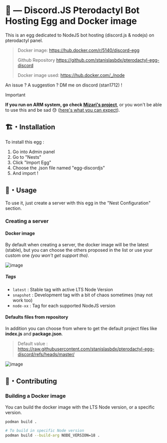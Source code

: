 # 🤖 — Discord.JS Pterodactyl Bot Hosting Egg and Docker image

This is an egg dedicated to NodeJS bot hosting (discord.js & nodejs) on pterodactyl panel.

> Docker image: <https://hub.docker.com/r/5140/discord-egg>
>
> Github Repository <https://github.com/stanislasbdx/pterodactyl-egg-discord⁠>
>
> Docker image used: <https://hub.docker.com/_/node>

An issue ? A suggestion ? DM me on discord (stan1712) !

> [!IMPORTANT]  
> **If you run on ARM system, go check [Mizari's project](https://github.com/Mizari-Dev/pterodactyl-egg-nodejs-arm64)**, or you won't be able to use this and be sad 😓 ([here's what you can expect](https://github.com/stanislasbdx/pterodactyl-egg-discord/issues/5)).

## 🏗️・Installation

To install this egg :

1. Go into Admin panel
2. Go to "Nests"
3. Click "Import Egg"
4. Choose the .json file named "egg-discordjs"
5. And import !

## 🌌・Usage

To use it, just create a server with this egg in the "Nest Configuration" section.

### Creating a server

#### Docker image

By default when creating a server, the docker image will be the latest (stable), but you can choose the others proposed in the list or use your custom one *(you won't get support tho)*.

![image](https://github.com/user-attachments/assets/153a0391-91b2-436f-bc7e-66b7ac070727)

##### Tags

- `latest` : Stable tag with active LTS Node Version
- `snapshot` : Development tag with a bit of chaos sometimes (may not work too)
- `node-xx` : Tag for each supported NodeJS version

#### Defaults files from repository

In addition you can choose from where to get the default project files like **index.js** and **package.json**.
> Default value : <https://raw.githubusercontent.com/stanislasbdx/pterodactyl-egg-discord/refs/heads/master/>

![image](https://github.com/user-attachments/assets/05efea31-dbb9-4d94-82da-12a6dc8b5366)

## 🤝・Contributing

### Building a Docker image

You can build the docker image with the LTS Node version, or a specific version.

```bash
podman build .

# To build in specific Node version
podman build --build-arg NODE_VERSION=18 .
```
